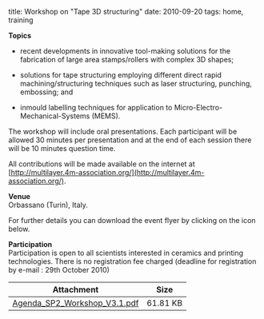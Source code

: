 title: Workshop on "Tape 3D structuring"
date: 2010-09-20 
tags: home, training


<!--break-->
**Topics**  

*  recent developments in innovative tool-making solutions for the fabrication of large area stamps/rollers with complex 3D shapes;

*  solutions for tape structuring employing different direct rapid
machining/structuring techniques such as laser structuring, punching, embossing; and  
* inmould labelling techniques for application to Micro-Electro-Mechanical-Systems (MEMS).  
   

The workshop will include oral presentations. Each participant will be allowed 30 minutes per presentation and at the end of each session there will be 10 minutes question time.  
  
All contributions will be made available on the internet at [http://multilayer.4m-association.org/](http://multilayer.4m-association.org/).  
  
**Venue**  
Orbassano (Turin), Italy.  

For further details you can download the event flyer by clicking on the icon below.  

  
**Participation**  
Participation is open to all scientists interested in ceramics and printing technologies. There is no
registration fee charged (deadline for registration by e-mail : 29th October 2010)

| Attachment | Size |
|---|---|
|<a href="/4m-association/files/Agenda_SP2_Workshop_V3.1.pdf">Agenda_SP2_Workshop_V3.1.pdf</a> | 61.81 KB |